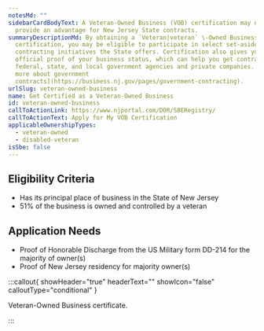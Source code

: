 ```yaml
---
notesMd: ""
sidebarCardBodyText: A Veteran-Owned Business (VOB) certification may not
  provide an advantage for New Jersey State contracts.
summaryDescriptionMd: By obtaining a `Veteran|veteran` \-Owned Business (VOB)
  certification, you may be eligible to participate in select set-aside
  contracting initiatives the State offers. Certification also gives you
  official proof of your business status, which can help you get contracts with
  federal, state, and local government agencies and private companies. [Learn
  more about government
  contracts](https://business.nj.gov/pages/government-contracting).
urlSlug: veteran-owned-business
name: Get Certified as a Veteran-Owned Business
id: veteran-owned-business
callToActionLink: https://www.njportal.com/DOR/SBERegistry/
callToActionText: Apply for My VOB Certification
applicableOwnershipTypes:
  - veteran-owned
  - disabled-veteran
isSbe: false
---
```

## Eligibility Criteria

* Has its principal place of business in the State of New Jersey
* 51% of the business is owned and controlled by a veteran

## Application Needs

* Proof of Honorable Discharge from the US Military form DD-214 for the majority of owner(s)
* Proof of New Jersey residency for majority owner(s)

:::callout{ showHeader="true" headerText="" showIcon="false" calloutType="conditional" }

Veteran-Owned Business certificate.

:::